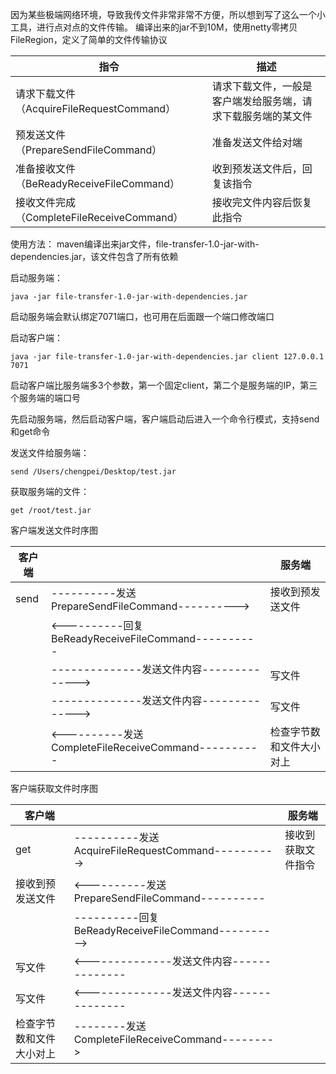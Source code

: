 因为某些极端网络环境，导致我传文件非常非常不方便，所以想到写了这么一个小工具，进行点对点的文件传输。
编译出来的jar不到10M，使用netty零拷贝FileRegion，定义了简单的文件传输协议

| 指令 | 描述 |
| ------------- | ------------- |
| 请求下载文件（AcquireFileRequestCommand） | 请求下载文件，一般是客户端发给服务端，请求下载服务端的某文件 |
| 预发送文件（PrepareSendFileCommand） | 准备发送文件给对端 |
| 准备接收文件（BeReadyReceiveFileCommand） | 收到预发送文件后，回复该指令 |
| 接收文件完成（CompleteFileReceiveCommand） | 接收完文件内容后恢复此指令 |

使用方法：
maven编译出来jar文件，file-transfer-1.0-jar-with-dependencies.jar，该文件包含了所有依赖

启动服务端：
```
java -jar file-transfer-1.0-jar-with-dependencies.jar
```
启动服务端会默认绑定7071端口，也可用在后面跟一个端口修改端口

启动客户端：
```
java -jar file-transfer-1.0-jar-with-dependencies.jar client 127.0.0.1 7071
```
启动客户端比服务端多3个参数，第一个固定client，第二个是服务端的IP，第三个服务端的端口号

先启动服务端，然后启动客户端，客户端启动后进入一个命令行模式，支持send和get命令

发送文件给服务端：
```
send /Users/chengpei/Desktop/test.jar
```
获取服务端的文件：
```
get /root/test.jar
```

客户端发送文件时序图

| 客户端  |                                                   | 服务端         |
|------|---------------------------------------------------|-------------|
| send | ----------发送PrepareSendFileCommand---------->     | 接收到预发送文件    |
|      | <----------回复BeReadyReceiveFileCommand----------  |             |
|      | --------------发送文件内容-------------->                       | 写文件         |
|      | --------------发送文件内容-------------->                       | 写文件         |
|      | <----------发送CompleteFileReceiveCommand---------- | 检查字节数和文件大小对上 |

客户端获取文件时序图

| 客户端 |                                                   | 服务端       |
|-----|---------------------------------------------------|-----------|
| get | ----------发送AcquireFileRequestCommand---------->  | 接收到获取文件指令 |
|  接收到预发送文件  | <----------发送PrepareSendFileCommand----------     |           |
|     | ----------回复BeReadyReceiveFileCommand---------->  |           |
|  写文件  | <--------------发送文件内容--------------                       |           |
|  写文件  | <--------------发送文件内容--------------                       |           |
|  检查字节数和文件大小对上 | --------发送CompleteFileReceiveCommand--------> |  |

